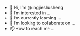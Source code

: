 - 👋 Hi, I’m @lingjieshusheng
- 👀 I’m interested in ...
- 🌱 I’m currently learning ...
- 💞️ I’m looking to collaborate on ...
- 📫 How to reach me ...

<!---
lingjieshusheng/lingjieshusheng is a ✨ special ✨ repository because its `README.md` (this file) appears on your GitHub profile.
You can click the Preview link to take a look at your changes.
--->
